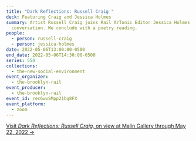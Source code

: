 ```yaml
---
title: "Dark Reflections: Russell Craig "
deck: Featuring Craig and Jessica Holmes
summary: Artist Russell Craig joins Rail ArTonic Editor Jessica Holmes for a
  conversation. We conclude with a poetry reading.
people:
  - person: russell-craig
  - person: jessica-holmes
date: 2022-05-06T13:00:00-0500
end_date: 2022-05-06T14:30:00-0500
series: 554
collections:
  - the-new-social-environment
event_organizer:
  - the-brooklyn-rail
event_producer:
  - the-brooklyn-rail
event_id: rec6wvSMpp21bg8FX
event_platform:
  - zoom
---
```

[Visit *Dark Reflections: Russell Craig,* on view at Malin Gallery through May 22, 2022 →](https://www.malingallery.com/exhibitions/russell-craig)

[](https://www.malingallery.com/exhibitions/russell-craig)